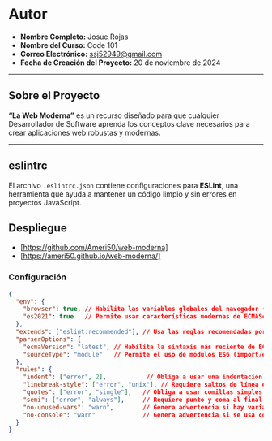 # Autor  

- **Nombre Completo:** Josue Rojas  
- **Nombre del Curso:** Code 101  
- **Correo Electrónico:** [ssj52949@gmail.com](mailto:ssj52949@gmail.com)  
- **Fecha de Creación del Proyecto:** 20 de noviembre de 2024  

---

## Sobre el Proyecto  

**“La Web Moderna”** es un recurso diseñado para que cualquier Desarrollador de Software aprenda los conceptos clave necesarios para crear aplicaciones web robustas y modernas.  

---

## eslintrc  

El archivo `.eslintrc.json` contiene configuraciones para **ESLint**, una herramienta que ayuda a mantener un código limpio y sin errores en proyectos JavaScript.  

## Despliegue

- [https://github.com/Ameri50/web-moderna]
- [https://ameri50.github.io/web-moderna/]

### Configuración

```json
{
  "env": {
    "browser": true, // Habilita las variables globales del navegador (window, document, etc.)
    "es2021": true   // Permite usar características modernas de ECMAScript 2021.
  },
  "extends": ["eslint:recommended"], // Usa las reglas recomendadas por ESLint como base.
  "parserOptions": {
    "ecmaVersion": "latest", // Habilita la sintaxis más reciente de ECMAScript.
    "sourceType": "module"   // Permite el uso de módulos ES6 (import/export).
  },
  "rules": {
    "indent": ["error", 2],           // Obliga a usar una indentación de 2 espacios.
    "linebreak-style": ["error", "unix"], // Requiere saltos de línea en formato Unix (\n).
    "quotes": ["error", "single"],   // Obliga a usar comillas simples para cadenas.
    "semi": ["error", "always"],     // Requiere punto y coma al final de cada declaración.
    "no-unused-vars": "warn",        // Genera advertencia si hay variables no usadas.
    "no-console": "warn"             // Genera advertencia si se usa console.log (útil en producción).
  }
}
